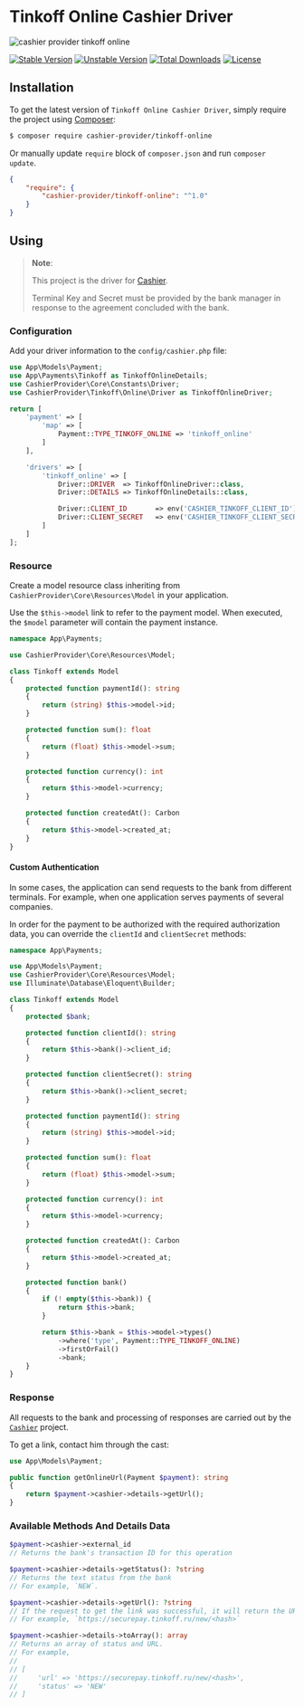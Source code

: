 # Tinkoff Online Cashier Driver

![cashier provider tinkoff online](https://preview.dragon-code.pro/cashier-provider/tinkoff-online.svg?brand=laravel)

[![Stable Version][badge_stable]][link_packagist]
[![Unstable Version][badge_unstable]][link_packagist]
[![Total Downloads][badge_downloads]][link_packagist]
[![License][badge_license]][link_license]


## Installation

To get the latest version of `Tinkoff Online Cashier Driver`, simply require the project using [Composer](https://getcomposer.org):

```bash
$ composer require cashier-provider/tinkoff-online
```

Or manually update `require` block of `composer.json` and run `composer update`.

```json
{
    "require": {
        "cashier-provider/tinkoff-online": "^1.0"
    }
}
```

## Using

> **Note**:
>
> This project is the driver for [Cashier](https://github.com/cashier-provider/core).
>
> Terminal Key and Secret must be provided by the bank manager in response to the agreement concluded with the bank.


### Configuration

Add your driver information to the `config/cashier.php` file:

```php
use App\Models\Payment;
use App\Payments\Tinkoff as TinkoffOnlineDetails;
use CashierProvider\Core\Constants\Driver;
use CashierProvider\Tinkoff\Online\Driver as TinkoffOnlineDriver;

return [
    'payment' => [
        'map' => [
            Payment::TYPE_TINKOFF_ONLINE => 'tinkoff_online'
        ]
    ],

    'drivers' => [
        'tinkoff_online' => [
            Driver::DRIVER  => TinkoffOnlineDriver::class,
            Driver::DETAILS => TinkoffOnlineDetails::class,

            Driver::CLIENT_ID       => env('CASHIER_TINKOFF_CLIENT_ID'),
            Driver::CLIENT_SECRET   => env('CASHIER_TINKOFF_CLIENT_SECRET'),
        ]
    ]
];
```

### Resource

Create a model resource class inheriting from `CashierProvider\Core\Resources\Model` in your application.

Use the `$this->model` link to refer to the payment model. When executed, the `$model` parameter will contain the payment instance.

```php
namespace App\Payments;

use CashierProvider\Core\Resources\Model;

class Tinkoff extends Model
{
    protected function paymentId(): string
    {
        return (string) $this->model->id;
    }

    protected function sum(): float
    {
        return (float) $this->model->sum;
    }

    protected function currency(): int
    {
        return $this->model->currency;
    }

    protected function createdAt(): Carbon
    {
        return $this->model->created_at;
    }
}
```

#### Custom Authentication

In some cases, the application can send requests to the bank from different terminals. For example, when one application serves payments of several companies.

In order for the payment to be authorized with the required authorization data, you can override the `clientId` and `clientSecret` methods:

```php
namespace App\Payments;

use App\Models\Payment;
use CashierProvider\Core\Resources\Model;
use Illuminate\Database\Eloquent\Builder;

class Tinkoff extends Model
{
    protected $bank;

    protected function clientId(): string
    {
        return $this->bank()->client_id;
    }

    protected function clientSecret(): string
    {
        return $this->bank()->client_secret;
    }

    protected function paymentId(): string
    {
        return (string) $this->model->id;
    }

    protected function sum(): float
    {
        return (float) $this->model->sum;
    }

    protected function currency(): int
    {
        return $this->model->currency;
    }

    protected function createdAt(): Carbon
    {
        return $this->model->created_at;
    }

    protected function bank()
    {
        if (! empty($this->bank)) {
            return $this->bank;
        }

        return $this->bank = $this->model->types()
            ->where('type', Payment::TYPE_TINKOFF_ONLINE)
            ->firstOrFail()
            ->bank;
    }
}
```

### Response

All requests to the bank and processing of responses are carried out by the [`Cashier`](https://github.com/cashier-provider/core) project.

To get a link, contact him through the cast:

```php
use App\Models\Payment;

public function getOnlineUrl(Payment $payment): string
{
    return $payment->cashier->details->getUrl();
}
```

### Available Methods And Details Data

```php
$payment->cashier->external_id
// Returns the bank's transaction ID for this operation

$payment->cashier->details->getStatus(): ?string
// Returns the text status from the bank
// For example, `NEW`.

$payment->cashier->details->getUrl(): ?string
// If the request to get the link was successful, it will return the URL
// For example, `https://securepay.tinkoff.ru/new/<hash>`

$payment->cashier->details->toArray(): array
// Returns an array of status and URL.
// For example,
//
// [
//     'url' => 'https://securepay.tinkoff.ru/new/<hash>',
//     'status' => 'NEW'
// ]
```

[badge_downloads]:      https://img.shields.io/packagist/dt/cashier-provider/tinkoff-online.svg?style=flat-square

[badge_license]:        https://img.shields.io/packagist/l/cashier-provider/tinkoff-online.svg?style=flat-square

[badge_stable]:         https://img.shields.io/github/v/release/cashier-provider/tinkoff-online?label=stable&style=flat-square

[badge_unstable]:       https://img.shields.io/badge/unstable-dev--main-orange?style=flat-square

[link_license]:         LICENSE

[link_packagist]:       https://packagist.org/packages/cashier-provider/tinkoff-online
